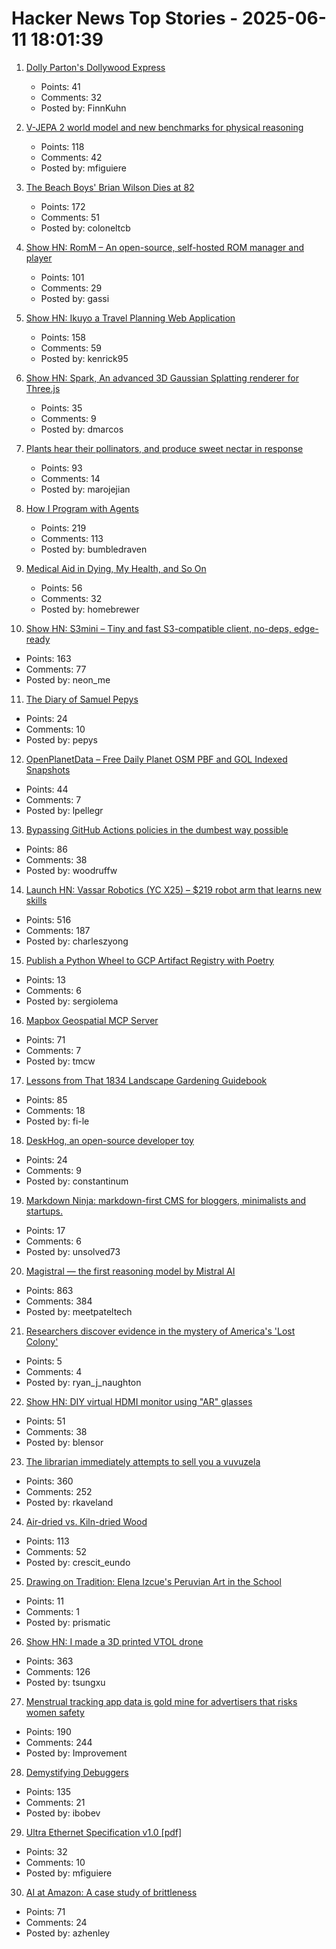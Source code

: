# Hacker News Top Stories - 2025-06-11 18:01:39

1. [Dolly Parton's Dollywood Express](https://thetransitguy.substack.com/p/dolly-parton-runs-a-train-busier)
   - Points: 41
   - Comments: 32
   - Posted by: FinnKuhn

2. [V-JEPA 2 world model and new benchmarks for physical reasoning](https://ai.meta.com/blog/v-jepa-2-world-model-benchmarks/)
   - Points: 118
   - Comments: 42
   - Posted by: mfiguiere

3. [The Beach Boys' Brian Wilson Dies at 82](https://pitchfork.com/news/the-beach-boys-brian-wilson-dies-at-82/)
   - Points: 172
   - Comments: 51
   - Posted by: coloneltcb

4. [Show HN: RomM – An open-source, self-hosted ROM manager and player](https://github.com/rommapp/romm)
   - Points: 101
   - Comments: 29
   - Posted by: gassi

5. [Show HN: Ikuyo a Travel Planning Web Application](https://ikuyo.kenrick95.org/)
   - Points: 158
   - Comments: 59
   - Posted by: kenrick95

6. [Show HN: Spark, An advanced 3D Gaussian Splatting renderer for Three.js](https://sparkjs.dev/)
   - Points: 35
   - Comments: 9
   - Posted by: dmarcos

7. [Plants hear their pollinators, and produce sweet nectar in response](https://www.cbc.ca/listen/live-radio/1-51-quirks-and-quarks/clip/16150976-plants-hear-pollinators-produce-sweet-nectar-response)
   - Points: 93
   - Comments: 14
   - Posted by: marojejian

8. [How I Program with Agents](https://crawshaw.io/blog/programming-with-agents)
   - Points: 219
   - Comments: 113
   - Posted by: bumbledraven

9. [Medical Aid in Dying, My Health, and So On](https://blog.the-brannons.com/post/Medical-Aid-in-Dying-My-Health-and-so-on)
   - Points: 56
   - Comments: 32
   - Posted by: homebrewer

10. [Show HN: S3mini – Tiny and fast S3-compatible client, no-deps, edge-ready](https://github.com/good-lly/s3mini)
   - Points: 163
   - Comments: 77
   - Posted by: neon_me

11. [The Diary of Samuel Pepys](https://www.historytoday.com/archive/feature/hidden-diary-samuel-pepys)
   - Points: 24
   - Comments: 10
   - Posted by: pepys

12. [OpenPlanetData – Free Daily Planet OSM PBF and GOL Indexed Snapshots](https://openplanetdata.com)
   - Points: 44
   - Comments: 7
   - Posted by: lpellegr

13. [Bypassing GitHub Actions policies in the dumbest way possible](https://blog.yossarian.net/2025/06/11/github-actions-policies-dumb-bypass)
   - Points: 86
   - Comments: 38
   - Posted by: woodruffw

14. [Launch HN: Vassar Robotics (YC X25) – $219 robot arm that learns new skills](undefined)
   - Points: 516
   - Comments: 187
   - Posted by: charleszyong

15. [Publish a Python Wheel to GCP Artifact Registry with Poetry](https://sergiolema.dev/2025/06/09/publish-a-python-wheel-to-gcp-artifact-registry-with-poetry/)
   - Points: 13
   - Comments: 6
   - Posted by: sergiolema

16. [Mapbox Geospatial MCP Server](https://github.com/mapbox/mcp-server)
   - Points: 71
   - Comments: 7
   - Posted by: tmcw

17. [Lessons from That 1834 Landscape Gardening Guidebook](https://fi-le.net/pueckler/)
   - Points: 85
   - Comments: 18
   - Posted by: fi-le

18. [DeskHog, an open-source developer toy](https://posthog.com/deskhog)
   - Points: 24
   - Comments: 9
   - Posted by: constantinum

19. [Markdown Ninja: markdown-first CMS for bloggers, minimalists and startups.](https://github.com/bloom42/markdown-ninja)
   - Points: 17
   - Comments: 6
   - Posted by: unsolved73

20. [Magistral — the first reasoning model by Mistral AI](https://mistral.ai/news/magistral)
   - Points: 863
   - Comments: 384
   - Posted by: meetpateltech

21. [Researchers discover evidence in the mystery of America's 'Lost Colony'](https://www.foxnews.com/travel/mystery-americas-lost-colony-may-finally-solved-after-440-years-archaeologists-say)
   - Points: 5
   - Comments: 4
   - Posted by: ryan_j_naughton

22. [Show HN: DIY virtual HDMI monitor using "AR" glasses](https://github.com/mgschwan/viture_virtual_display)
   - Points: 51
   - Comments: 38
   - Posted by: blensor

23. [The librarian immediately attempts to sell you a vuvuzela](https://kaveland.no/posts/2025-06-06-library)
   - Points: 360
   - Comments: 252
   - Posted by: rkaveland

24. [Air-dried vs. Kiln-dried Wood](https://christopherschwarz.substack.com/p/air-dried-vs-kiln-dried-wood)
   - Points: 113
   - Comments: 52
   - Posted by: crescit_eundo

25. [Drawing on Tradition: Elena Izcue's Peruvian Art in the School](https://publicdomainreview.org/collection/peruvian-art-in-the-school/)
   - Points: 11
   - Comments: 1
   - Posted by: prismatic

26. [Show HN: I made a 3D printed VTOL drone](https://www.tsungxu.com/p/i-made-a-3d-printed-vtol-that-can)
   - Points: 363
   - Comments: 126
   - Posted by: tsungxu

27. [Menstrual tracking app data is gold mine for advertisers that risks women safety](https://www.cam.ac.uk/research/news/menstrual-tracking-app-data-is-a-gold-mine-for-advertisers-that-risks-womens-safety-report)
   - Points: 190
   - Comments: 244
   - Posted by: Improvement

28. [Demystifying Debuggers](https://www.rfleury.com/p/demystifying-debuggers-part-1-a-busy)
   - Points: 135
   - Comments: 21
   - Posted by: ibobev

29. [Ultra Ethernet Specification v1.0 [pdf]](https://ultraethernet.org/wp-content/uploads/sites/20/2025/06/UE-Specification-6.11.25.pdf)
   - Points: 32
   - Comments: 10
   - Posted by: mfiguiere

30. [AI at Amazon: A case study of brittleness](https://surfingcomplexity.blog/2025/06/08/ai-at-amazon-a-case-study-of-brittleness/)
   - Points: 71
   - Comments: 24
   - Posted by: azhenley

